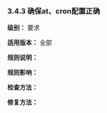 ### 3.4.3 确保at、cron配置正确

**级别：** 要求

**适用版本：** 全部

**规则说明：** 


**规则影响：**


**检查方法：**



**修复方法：**

